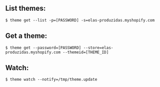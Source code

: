 ## List themes:

```
$ theme get --list -p=[PASSWORD] -s=elas-produzidas.myshopify.com
```

## Get a theme:

```
$ theme get --password=[PASSWORD] --store=elas-produzidas.myshopify.com --themeid=[THEME_ID]
```

## Watch:

```
$ theme watch --notify=/tmp/theme.update
```
